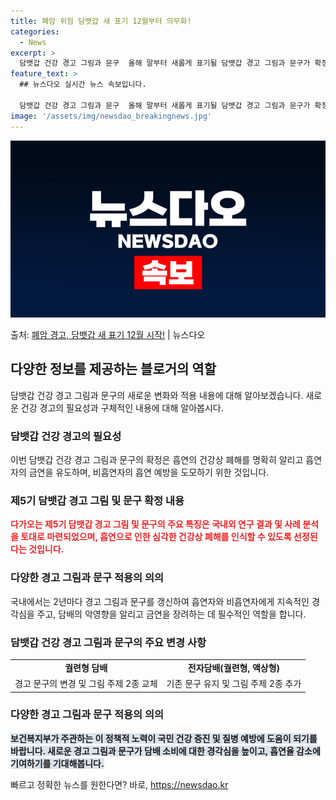 ```yaml
---
title: 폐암 위험 담뱃갑 새 표기 12월부터 의무화!
categories:
  - News
excerpt: >
  담뱃갑 건강 경고 그림과 문구  올해 말부터 새롭게 표기될 담뱃갑 경고 그림과 문구가 확정되었다. 보건복지부…
feature_text: >
  ## 뉴스다오 실시간 뉴스 속보입니다.

  담뱃갑 건강 경고 그림과 문구  올해 말부터 새롭게 표기될 담뱃갑 경고 그림과 문구가 확정되었다. 보건복지부…
image: '/assets/img/newsdao_breakingnews.jpg'
---
```


![뉴스다오 속보](/assets/img/newsdao_breakingnews.jpg)

<p>출처: <a href="https://newsdao.kr/4341" rel="dofollow">폐암 경고, 담뱃갑 새 표기 12월 시작!</a> | 뉴스다오</p>

<h2 data-ke-size="size26">다양한 정보를 제공하는 블로거의 역할</h2>
<p data-ke-size="size16">담뱃갑 건강 경고 그림과 문구의 새로운 변화와 적용 내용에 대해 알아보겠습니다. 새로운 건강 경고의 필요성과 구체적인 내용에 대해 알아봅시다.</p>

<h3>담뱃갑 건강 경고의 필요성</h3>
<p data-ke-size="size16">이번 담뱃갑 건강 경고 그림과 문구의 확정은 흡연의 건강상 폐해를 명확히 알리고 흡연자의 금연을 유도하며, 비흡연자의 흡연 예방을 도모하기 위한 것입니다.</p>

<h3>제5기 담뱃갑 경고 그림 및 문구 확정 내용</h3>
<p data-ke-size="size16"><b><span style="color: #ee2323;">다가오는 제5기 담뱃갑 경고 그림 및 문구의 주요 특징은 국내외 연구 결과 및 사례 분석을 토대로 마련되었으며, 흡연으로 인한 심각한 건강상 폐해를 인식할 수 있도록 선정된다는 것입니다.</span></b></p>

<h3>다양한 경고 그림과 문구 적용의 의의</h3>
<p data-ke-size="size16">국내에서는 2년마다 경고 그림과 문구를 갱신하여 흡연자와 비흡연자에게 지속적인 경각심을 주고, 담배의 악영향을 알리고 금연을 장려하는 데 필수적인 역할을 합니다.</p>

<h3>담뱃갑 건강 경고 그림과 문구의 주요 변경 사항</h3>
<table>
	<tr>
		<td style="text-align: center; height: 17px;"><b>궐련형 담배</b></td>
		<td style="text-align: center; height: 17px;"><b>전자담배(궐련형, 액상형)</b></td>
	</tr>
	<tr>
		<td style="text-align: center; height: 17px;">경고 문구의 변경 및 그림 주제 2종 교체</td>
		<td style="text-align: center; height: 17px;">기존 문구 유지 및 그림 주제 2종 추가</td>
	</tr>
</table>

<h3>다양한 경고 그림과 문구 적용의 의의</h3>
<p data-ke-size="size16"><b><span style="background-color: #21538527;">보건복지부가 주관하는 이 정책적 노력이 국민 건강 증진 및 질병 예방에 도움이 되기를 바랍니다. 새로운 경고 그림과 문구가 담배 소비에 대한 경각심을 높이고, 흡연율 감소에 기여하기를 기대해봅니다.</span></b></p> 

빠르고 정확한 뉴스를 원한다면? 바로, <a href="https://newsdao.kr" rel="dofollow">https://newsdao.kr</a>


